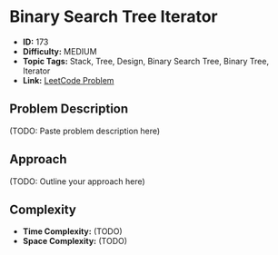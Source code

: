 # Binary Search Tree Iterator

- **ID:** 173
- **Difficulty:** MEDIUM
- **Topic Tags:** Stack, Tree, Design, Binary Search Tree, Binary Tree, Iterator
- **Link:** [LeetCode Problem](https://leetcode.com/problems/binary-search-tree-iterator/description/)

## Problem Description

(TODO: Paste problem description here)

## Approach

(TODO: Outline your approach here)

## Complexity

- **Time Complexity:** (TODO)
- **Space Complexity:** (TODO)
